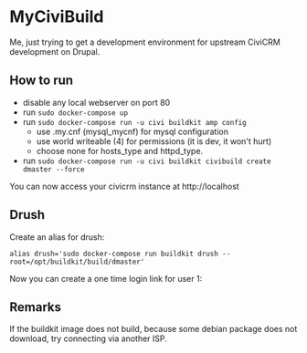 # MyCiviBuild

Me, just trying to get a development environment for upstream
CiviCRM development on Drupal.

## How to run

* disable any local webserver on port 80
* run `sudo docker-compose up`
* run `sudo docker-compose run -u civi buildkit amp config`
    * use .my.cnf (mysql_mycnf) for mysql configuration
    * use world writeable (4) for permissions (it is dev, it won't hurt)
    * choose none for hosts_type and httpd_type.
* run `sudo docker-compose run -u civi buildkit civibuild create dmaster --force`

You can now access your civicrm instance at http://localhost

## Drush

Create an alias for drush:

    alias drush='sudo docker-compose run buildkit drush --root=/opt/buildkit/build/dmaster'

Now you can create a one time login link for user 1:



## Remarks

If the buildkit image does not build, because some debian package does not
download, try connecting via another ISP.
